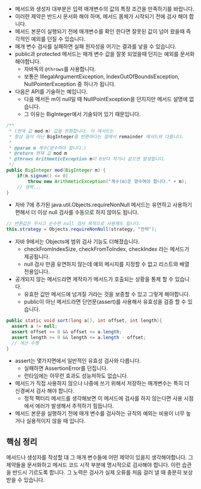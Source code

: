* 메서드와 생성자 대부분은 입력 매개변수의 값의 특정 조건을 만족하기를 바랍니다. 
* 이러한 제약은 반드시 문서화 해야 하며, 메서드 몸체가 시작되기 전에 검사 해야 합니다.
* 메서드 본문이 실행되기 전에 매개변수를 확인 한다면 잘못된 값이 넘어 왔을때 즉각적인 예외를 던질 수 있습니다.
* 매개 변수 검사를 실패하면 실패 원자성을 어기는 결과를 낳을 수 있습니다. 
* public과 protected 메서드는 매개 변수 값을 잘못 되었을때 던지는 예외를 문서화 해야합니다. 
  * 자바독의 `@throws`를 사용합니다. 
  * 보통은 IllegalArgumentException, IndexOutOfBoundsException, NullPointerException 중 하나가 됩니다.
* 다음은 API를 기술하는 예입니다.
  * 다음 메서든 m이 null일 때 NullPointException을 던지지만 메서드 설명에 없습니다.
  * 그 이유는 BigInteger에서 기술되어 있기 때문입니다. 
```java
/**
 * (현재 값 mod m) 값을 반환합니다. 이 메서드는
 * 항상 음이 아닌 BigInteger를 반환하다는 점에서 remainder 메서드와 다릅니다. 
 *
 * @param m 계수(양수여야 합니다.)
 * @return 현재 값 mod m
 * @throws ArithmeticException m이 0보다 작거나 같으면 발생합니다. 
 */
public BigInteger mod(BigInteger m) {
    if(m.signum() <= 0)
        throw new ArithmeticException("계수(m)은 양수여야 합니다." + m);
    // 생략...
}
```
* 자바 7에 추가된 java.util.Objects.requireNonNull 메서드는 유연하고 사용하기 편해서 더 이상 null 검사를 수동으로 하지 않아도 됩니다.
```java
// 반환값은 무시고 순수한 null 검사 목적으로 사용해도 됩니다.
this.strategy = Objects.requireNonNull(strategy, "전략");
```
* 자바 9에서는 Objects에 범위 검사 기능도 더해졌습니다. 
  * checkFromIndexSize, checkFromToIndex, checkIndex 라는 메서드가 제공됩니다. 
  * null 검사 만큼 유연하지 않는데 예외 메시지를 지정할 수 없고 리스트와 배열 전용입니다. 
* 공개되지 않는 메서드라면 제작자가 메서드가 호출되는 상황을 통제 할 수 있습니다.
  * 유효한 값만 메서드에 넘겨질 거라는 것을 보증할 수 있고 그렇게 해야합니다. 
  * public이 아닌 메서드라면 단언문(assert)를 사용해서 유효성을 검증 할 수 있습니다. 
```java
public static void sort(long a[], int offset, int length){
  assert a != null;
  assert offset >= 0 && offset <= a.length;
  assert length >= 0 && length <= a.length - offset;
  // 계산 수행 
}
```
* assert는 몇가지면에서 일반적인 유효성 검사와 다릅니다. 
  * 실패하면 AssertionError를 던집니다.
  * 런타임에는 아무런 효과도 성능저하도 없습니다.
* 메서드가 직접 사용하지 않으나 나중에 쓰기 위해서 저장하는 매개변수는 특히 더 신경써서 검사 해야 합니다.
  * 정적 팩터리 메서드를 생각해보면 이 메서드에 검사를 하지 않는다면 사용 시점에서 에러가 발생해서 추적하기 힘듭니다. 
* 메서드 본문을 실행하기 전에 매개 변수를 검사하는 규칙의 예외는 비용이 너무 높거나 실용적이지 않을 때 입니다. 

## 핵심 정리
메서드나 생성자를 작성할 댸 그 매개 변수들에 어떤 제약이 있을지 생각해야합니다. 
그 제약들을 문서화하고 메서드 코드 시작 부분에 명시적으로 검사해야 합니다.
이런 습관을 반드시 기르도록 합니다. 
그 노력은 검사가 실제 오류를 처음 걸러 낼 때 충분히 보상 받을 수 있습니다. 
